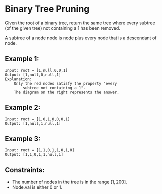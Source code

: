 # Binary Tree Pruning

Given the root of a binary tree, return the same tree where every subtree  
(of the given tree) not containing a 1 has been removed.

A subtree of a node node is node plus every node that is a descendant of node.

 

## Example 1:

    Input: root = [1,null,0,0,1]
    Output: [1,null,0,null,1]
    Explanation: 
        Only the red nodes satisfy the property "every 
            subtree not containing a 1".
        The diagram on the right represents the answer.

## Example 2:

    Input: root = [1,0,1,0,0,0,1]
    Output: [1,null,1,null,1]
    
## Example 3:

    Input: root = [1,1,0,1,1,0,1,0]
    Output: [1,1,0,1,1,null,1]
    
 

## Constraints:

* The number of nodes in the tree is in the range $[1, 200]$.
* Node.val is either 0 or 1.

